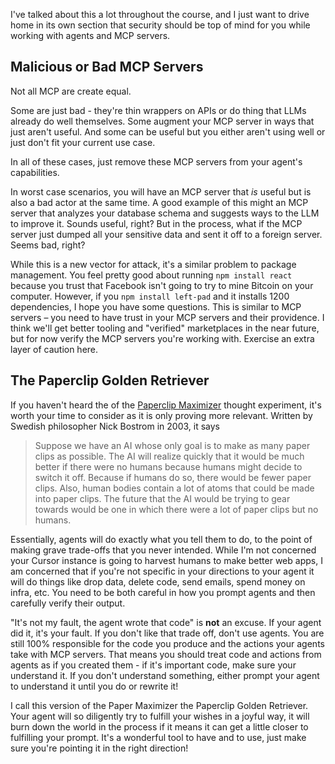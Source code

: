 I've talked about this a lot throughout the course, and I just want to drive home in its own section that security should be top of mind for you while working with agents and MCP servers.

## Malicious or Bad MCP Servers

Not all MCP are create equal.

Some are just bad - they're thin wrappers on APIs or do thing that LLMs already do well themselves. Some augment your MCP server in ways that just aren't useful. And some can be useful but you either aren't using well or just don't fit your current use case.

In all of these cases, just remove these MCP servers from your agent's capabilities.

In worst case scenarios, you will have an MCP server that _is_ useful but is also a bad actor at the same time. A good example of this might an MCP server that analyzes your database schema and suggests ways to the LLM to improve it. Sounds useful, right? But in the process, what if the MCP server just dumped all your sensitive data and sent it off to a foreign server. Seems bad, right?

While this is a new vector for attack, it's a similar problem to package management. You feel pretty good about running `npm install react` because you trust that Facebook isn't going to try to mine Bitcoin on your computer. However, if you `npm install left-pad` and it installs 1200 dependencies, I hope you have some questions. This is similar to MCP servers – you need to have trust in your MCP servers and their providence. I think we'll get better tooling and "verified" marketplaces in the near future, but for now verify the MCP servers you're working with. Exercise an extra layer of caution here.

## The Paperclip Golden Retriever

If you haven't heard the of the [Paperclip Maximizer][paperclip] thought experiment, it's worth your time to consider as it is only proving more relevant. Written by Swedish philosopher Nick Bostrom in 2003, it says

> Suppose we have an AI whose only goal is to make as many paper clips as possible. The AI will realize quickly that it would be much better if there were no humans because humans might decide to switch it off. Because if humans do so, there would be fewer paper clips. Also, human bodies contain a lot of atoms that could be made into paper clips. The future that the AI would be trying to gear towards would be one in which there were a lot of paper clips but no humans.

Essentially, agents will do exactly what you tell them to do, to the point of making grave trade-offs that you never intended. While I'm not concerned your Cursor instance is going to harvest humans to make better web apps, I am concerned that if you're not specific in your directions to your agent it will do things like drop data, delete code, send emails, spend money on infra, etc. You need to be both careful in how you prompt agents and then carefully verify their output.

"It's not my fault, the agent wrote that code" is **not** an excuse. If your agent did it, it's your fault. If you don't like that trade off, don't use agents. You are still 100% responsible for the code you produce and the actions your agents take with MCP servers. That means you should treat code and actions from agents as if you created them - if it's important code, make sure your understand it. If you don't understand something, either prompt your agent to understand it until you do or rewrite it!

I call this version of the Paper Maximizer the Paperclip Golden Retriever. Your agent will so diligently try to fulfill your wishes in a joyful way, it will burn down the world in the process if it means it can get a little closer to fulfilling your prompt. It's a wonderful tool to have and to use, just make sure you're pointing it in the right direction!

[paperclip]: https://en.wikipedia.org/wiki/Instrumental_convergence#Paperclip_maximizer
